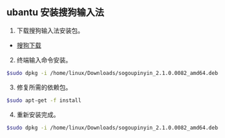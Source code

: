 ## ubantu 安装搜狗输入法
1. 下载搜狗输入法安装包。
* [搜狗下载](http://pinyin.sogou.com/linux/help.php)
2. 终端输入命令安装。
```sh
$sudo dpkg -i /home/linux/Downloads/sogoupinyin_2.1.0.0082_amd64.deb
```
3. 修复所需的依赖包。
```sh
$sudo apt-get -f install
```
4. 重新安装完成。
```sh
$sudo dpkg -i /home/linux/Downloads/sogoupinyin_2.1.0.0082_amd64.deb
```
